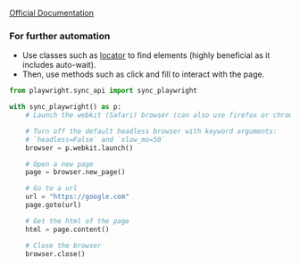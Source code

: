 [Official Documentation](https://playwright.dev/python/docs/library)

### For further automation
- Use classes such as [locator](https://playwright.dev/python/docs/api/class-locator) to find elements (highly beneficial as it includes auto-wait).
- Then, use methods such as click and fill to interact with the page.

```python
from playwright.sync_api import sync_playwright

with sync_playwright() as p:
    # Launch the webkit (Safari) browser (can also use firefox or chromium)

    # Turn off the default headless browser with keyword arguments:
    # `headless=False` and `slow_mo=50`
    browser = p.webkit.launch()

    # Open a new page
    page = browser.new_page()

    # Go to a url
    url = "https://google.com"
    page.goto(url)

    # Get the html of the page
    html = page.content()

    # Close the browser
    browser.close()
```
